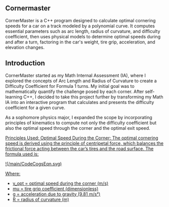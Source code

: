 ## Cornermaster
CornerMaster is a C++ program designed to calculate optimal cornering speeds for a car on a track modeled by a polynomial curve. It computes essential parameters such as arc length, radius of curvature, and difficulty coefficient, then uses physical models to determine optimal speeds during and after a turn, factoring in the car's weight, tire grip, acceleration, and elevation changes.

## Introduction

CornerMaster started as my Math Internal Assessment (IA), where I explored the concepts of Arc Length and Radius of Curvature to create a Difficulty Coefficient for Formula 1 turns. My initial goal was to mathematically quantify the challenge posed by each corner. After self-learning C++, I decided to take this project further by transforming my Math IA into an interactive program that calculates and presents the difficulty coefficient for a given curve.

As a sophomore physics major, I expanded the scope by incorporating principles of kinematics to compute not only the difficulty coefficient but also the optimal speed through the corner and the optimal exit speed.

<u>Principles Used:<u>
Optimal Speed During the Corner: The optimal cornering speed is derived using the principle of centripetal force, which balances the frictional force acting between the car’s tires and the road surface. The formula used is:

!(/main/CodeCogsEqn.svg)

Where:
- v_opt = optimal speed during the corner (m/s)
- mu = tire grip coefficient (dimensionless)
- g = acceleration due to gravity (9.81 m/s²)
- R = radius of curvature (m)

